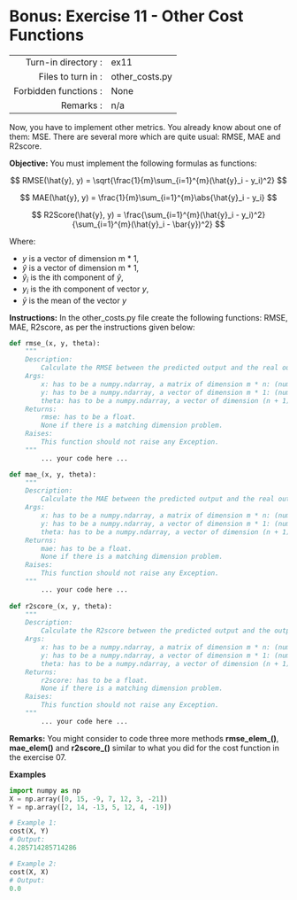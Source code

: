 # Bonus: Exercise 11 - Other Cost Functions

|                         |                    |
| -----------------------:| ------------------ |
|   Turn-in directory :   |  ex11              |
|   Files to turn in :    |  other_costs.py    |
|   Forbidden functions : |  None              |
|   Remarks :             |  n/a               |


Now, you have to implement other metrics. You already know about one of them: MSE. There are several more which are quite usual: RMSE, MAE and R2score.  

**Objective:**
You must implement the following formulas as functions:

$$
RMSE(\hat{y}, y) = \sqrt{\frac{1}{m}\sum_{i=1}^{m}(\hat{y}_i - y_i)^2}
$$

$$
MAE(\hat{y}, y) = \frac{1}{m}\sum_{i=1}^{m}\abs{\hat{y}_i - y_i}
$$

$$
R2Score(\hat{y}, y) = \frac{\sum_{i=1}^{m}(\hat{y}_i - y_i)^2}{\sum_{i=1}^{m}(\hat{y}_i - \bar{y})^2}
$$

Where:
- $y$ is a vector of dimension m * 1,
- $\hat{y}$ is a vector of dimension m * 1,
- $\hat{y}_i$ is the ith component of $\hat{y}$,
- $y_i$ is the ith component of vector $y$,
- $\bar{y}$ is the mean of the vector $y$

**Instructions:**
In the other_costs.py file create the following functions: RMSE, MAE, R2score, as per the instructions given below:
```python
def rmse_(x, y, theta):
	"""
	Description:
		Calculate the RMSE between the predicted output and the real output.
	Args:
		x: has to be a numpy.ndarray, a matrix of dimension m * n: (number of training examples, number of features).
        y: has to be a numpy.ndarray, a vector of dimension m * 1: (number of training examples, 1).
		theta: has to be a numpy.ndarray, a vector of dimension (n + 1) * 1: (number of features + 1, 1).
	Returns:
		rmse: has to be a float.
		None if there is a matching dimension problem.
	Raises:
		This function should not raise any Exception.
	"""
		... your code here ...

def mae_(x, y, theta):
	"""
	Description:
		Calculate the MAE between the predicted output and the real output.
	Args:
		x: has to be a numpy.ndarray, a matrix of dimension m * n: (number of training examples, number of features).
        y: has to be a numpy.ndarray, a vector of dimension m * 1: (number of training examples, 1).
		theta: has to be a numpy.ndarray, a vector of dimension (n + 1) * 1: (number of features + 1, 1).
	Returns:
		mae: has to be a float.
		None if there is a matching dimension problem.
	Raises:
		This function should not raise any Exception.
	"""
		... your code here ...
    
def r2score_(x, y, theta):
	"""
	Description:
		Calculate the R2score between the predicted output and the output.
	Args:
		x: has to be a numpy.ndarray, a matrix of dimension m * n: (number of training examples, number of features).
        y: has to be a numpy.ndarray, a vector of dimension m * 1: (number of training examples, 1).
		theta: has to be a numpy.ndarray, a vector of dimension (n + 1) * 1: (number of features + 1, 1).
	Returns:
		r2score: has to be a float.
		None if there is a matching dimension problem.
	Raises:
		This function should not raise any Exception.
	"""
		... your code here ...
```
**Remarks:**
You might consider to code three more methods **rmse_elem_()**, **mae_elem()** and **r2score_()** similar to what you did for the cost function in the exercise 07.



**Examples**
```python
import numpy as np
X = np.array([0, 15, -9, 7, 12, 3, -21])
Y = np.array([2, 14, -13, 5, 12, 4, -19])

# Example 1:
cost(X, Y)
# Output:
4.285714285714286

# Example 2:
cost(X, X)
# Output:
0.0
```